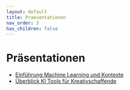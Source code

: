 ```yaml
---
layout: default
title: Praesentationen
nav_order: 3
has_children: false
---
```


# Präsentationen


* [Einführung Machine Learning und Kontexte ](./grundlagen/index.html)
* [Überblick KI Tools für Kreativschaffende]()
